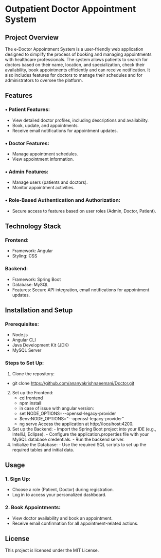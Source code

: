 # Outpatient Doctor Appointment System
## Project Overview
The e-Doctor Appointment System is a user-friendly web application designed to simplify the process of booking and managing appointments with healthcare professionals. The system allows patients to search for doctors based on their name, location, and specialization, check their availability, book appointments efficiently and can receive notification. It also includes features for doctors to manage their schedules and for administrators to oversee the platform.
## Features
### •	Patient Features:
  -	View detailed doctor profiles, including descriptions and availability.
  -	Book, update, and appointments.
  -	Receive email notifications for appointment updates.
### •	Doctor Features:
  -	Manage appointment schedules.
  -	View appointment information.
### •	Admin Features:
  -	Manage users (patients and doctors).
  -	Monitor appointment activities.
### •	Role-Based Authentication and Authorization:
  -	Secure access to features based on user roles (Admin, Doctor, Patient).
## Technology Stack
### Frontend:
  -	Framework: Angular
  -	Styling: CSS
### Backend:
  -	Framework: Spring Boot
  -	Database: MySQL
  -	Features: Secure API integration, email notifications for appointment updates.
## Installation and Setup
### Prerequisites:
  -	Node.js
  -	Angular CLI
  -	Java Development Kit (JDK)
  -	MySQL Server
### Steps to Set Up:
  1.	Clone the repository:
  -	git clone https://github.com/ananyakrishnaeemani/Doctor.git
  2.	Set up the Frontend:
        -	cd frontend
        -	npm install
        -	in case of issue with angular version: 
        -	set NODE_OPTIONS=--openssl-legacy-provider 
        -	$env:NODE_OPTIONS="--openssl-legacy-provider"
        -	ng serve
  Access the application at http://localhost:4200.
  3.	Set up the Backend:
    -	Import the Spring Boot project into your IDE (e.g., IntelliJ, Eclipse).
    -	Configure the application.properties file with your MySQL database credentials.
    -	Run the backend server.
  4.	Initialize the Database:
    -	Use the required SQL scripts to set up the required tables and initial data.
## Usage
 ### 1.	Sign Up:
  -	Choose a role (Patient, Doctor) during registration.
  -	Log in to access your personalized dashboard.
 ### 2.	Book Appointments:
  -	View doctor availability and book an appointment.
  -	Receive email confirmation for all appointment-related actions.
## License
  This project is licensed under the MIT License.


